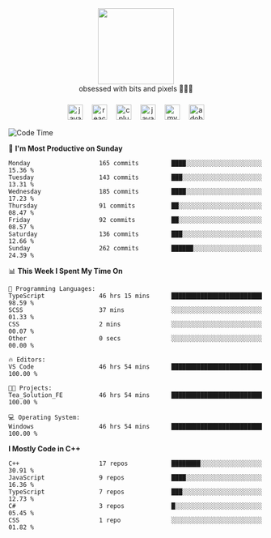


  <div align="center">
    
   <img src = "https://i.postimg.cc/W1R4TF4j/d6kpuve-c97567cf-518b-4b86-a271-5c89d88d22f7.gif"  width=150px height=150px />
 </div>

<div align="center">
  obsessed with bits and pixels 🧑‍💻🎨
</div>

  ###
<div align="center">
 <img src="https://cdn.jsdelivr.net/gh/devicons/devicon/icons/javascript/javascript-original.svg" height="30" alt="javascript logo"  />
  <img width="10" />
  <img src="https://cdn.jsdelivr.net/gh/devicons/devicon/icons/react/react-original.svg" height="30" alt="react logo"  />
  <img width="10" />
   <!--<img src="https://cdn.jsdelivr.net/gh/devicons/devicon/icons/nodejs/nodejs-original.svg" height="30" alt="nodejs logo"  />
  <img width="10" />
 <img src="https://cdn.jsdelivr.net/gh/devicons/devicon/icons/flutter/flutter-original.svg" height="30" alt="flutter logo"  />
 <img width="10" />-->
  <img src="https://cdn.jsdelivr.net/gh/devicons/devicon/icons/cplusplus/cplusplus-original.svg" height="30" alt="cpluplus logo"  />
  <img width="10" />
  <img src="https://cdn.jsdelivr.net/gh/devicons/devicon/icons/java/java-original.svg" height="30" alt="java logo"  />
  <img width="10" />
  <img src="https://skillicons.dev/icons?i=mysql" height="30" alt="mysql logo"  />
  <img width="10" />
  <img src="https://skillicons.dev/icons?i=pr" height="30" alt="adobepremierepro logo"  />
</div>

<!--START_SECTION:waka-->
![Code Time](http://img.shields.io/badge/Code%20Time-747%20hrs%2027%20mins-blue)

📅 **I'm Most Productive on Sunday** 

```text
Monday                   165 commits         ████░░░░░░░░░░░░░░░░░░░░░   15.36 % 
Tuesday                  143 commits         ███░░░░░░░░░░░░░░░░░░░░░░   13.31 % 
Wednesday                185 commits         ████░░░░░░░░░░░░░░░░░░░░░   17.23 % 
Thursday                 91 commits          ██░░░░░░░░░░░░░░░░░░░░░░░   08.47 % 
Friday                   92 commits          ██░░░░░░░░░░░░░░░░░░░░░░░   08.57 % 
Saturday                 136 commits         ███░░░░░░░░░░░░░░░░░░░░░░   12.66 % 
Sunday                   262 commits         ██████░░░░░░░░░░░░░░░░░░░   24.39 % 
```


📊 **This Week I Spent My Time On** 

```text
💬 Programming Languages: 
TypeScript               46 hrs 15 mins      █████████████████████████   98.59 % 
SCSS                     37 mins             ░░░░░░░░░░░░░░░░░░░░░░░░░   01.33 % 
CSS                      2 mins              ░░░░░░░░░░░░░░░░░░░░░░░░░   00.07 % 
Other                    0 secs              ░░░░░░░░░░░░░░░░░░░░░░░░░   00.00 % 

🔥 Editors: 
VS Code                  46 hrs 54 mins      █████████████████████████   100.00 % 

🐱‍💻 Projects: 
Tea_Solution_FE          46 hrs 54 mins      █████████████████████████   100.00 % 

💻 Operating System: 
Windows                  46 hrs 54 mins      █████████████████████████   100.00 % 
```

**I Mostly Code in C++** 

```text
C++                      17 repos            ████████░░░░░░░░░░░░░░░░░   30.91 % 
JavaScript               9 repos             ████░░░░░░░░░░░░░░░░░░░░░   16.36 % 
TypeScript               7 repos             ███░░░░░░░░░░░░░░░░░░░░░░   12.73 % 
C#                       3 repos             █░░░░░░░░░░░░░░░░░░░░░░░░   05.45 % 
CSS                      1 repo              ░░░░░░░░░░░░░░░░░░░░░░░░░   01.82 % 
```




<!--END_SECTION:waka-->
